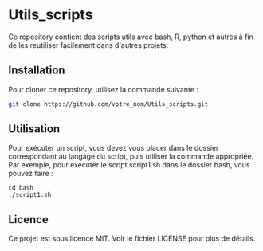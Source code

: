# Utils_scripts

Ce repository contient des scripts utils avec bash, R, python et autres à fin de les reutiliser facilement dans d'autres projets.

## Installation

Pour cloner ce repository, utilisez la commande suivante :

```bash
git clone https://github.com/votre_nom/Utils_scripts.git
```


## Utilisation
Pour exécuter un script, vous devez vous placer dans le dossier correspondant au langage du script, puis utiliser la commande appropriée. Par exemple, pour exécuter le script script1.sh dans le dossier bash, vous pouvez faire :

``` 
cd bash
./script1.sh

```

## Licence
Ce projet est sous licence MIT. Voir le fichier LICENSE pour plus de détails.
